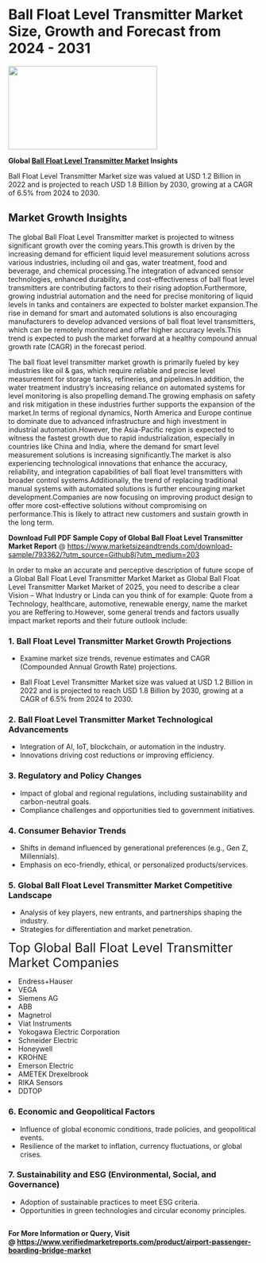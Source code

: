 <H1>Ball Float Level Transmitter Market Size, Growth and Forecast from 2024 - 2031</H1><img class="aligncenter size-medium wp-image-584254" src="https://thirdeyenews.in/wp-content/uploads/2024/09/Global-Market-Research-300x168.jpeg" alt="" width="300" height="168" /><p><strong>Global&nbsp;<a href="https://www.marketsizeandtrends.com/download-sample/793362/?utm_source=Github8j?utm_medium=203">Ball Float Level Transmitter Market</a> Insights</strong></p><p>Ball Float Level Transmitter Market size was valued at USD 1.2 Billion in 2022 and is projected to reach USD 1.8 Billion by 2030, growing at a CAGR of 6.5% from 2024 to 2030.</p><p><h2>Market Growth Insights</h2> <p>The global Ball Float Level Transmitter market is projected to witness significant growth over the coming years.This growth is driven by the increasing demand for efficient liquid level measurement solutions across various industries, including oil and gas, water treatment, food and beverage, and chemical processing.The integration of advanced sensor technologies, enhanced durability, and cost-effectiveness of ball float level transmitters are contributing factors to their rising adoption.Furthermore, growing industrial automation and the need for precise monitoring of liquid levels in tanks and containers are expected to bolster market expansion.The rise in demand for smart and automated solutions is also encouraging manufacturers to develop advanced versions of ball float level transmitters, which can be remotely monitored and offer higher accuracy levels.This trend is expected to push the market forward at a healthy compound annual growth rate (CAGR) in the forecast period.</p> <p>The ball float level transmitter market growth is primarily fueled by key industries like oil & gas, which require reliable and precise level measurement for storage tanks, refineries, and pipelines.In addition, the water treatment industry’s increasing reliance on automated systems for level monitoring is also propelling demand.The growing emphasis on safety and risk mitigation in these industries further supports the expansion of the market.In terms of regional dynamics, North America and Europe continue to dominate due to advanced infrastructure and high investment in industrial automation.However, the Asia-Pacific region is expected to witness the fastest growth due to rapid industrialization, especially in countries like China and India, where the demand for smart level measurement solutions is increasing significantly.The market is also experiencing technological innovations that enhance the accuracy, reliability, and integration capabilities of ball float level transmitters with broader control systems.Additionally, the trend of replacing traditional manual systems with automated solutions is further encouraging market development.Companies are now focusing on improving product design to offer more cost-effective solutions without compromising on performance.This is likely to attract new customers and sustain growth in the long term.</p> <p><span class=""><strong>Download Full PDF Sample Copy of Global Ball Float Level Transmitter Market Report</strong> @ <a href="https://www.marketsizeandtrends.com/download-sample/793362/?utm_source=Github8j?utm_medium=203" target="_blank">https://www.marketsizeandtrends.com/download-sample/793362/?utm_source=Github8j?utm_medium=203</a></span></p><p>In order to make an accurate and perceptive description of future scope of a Global&nbsp;Ball Float Level Transmitter Market Market as Global&nbsp;Ball Float Level Transmitter Market Market of 2025, you need to describe a clear Vision &ndash; What Industry or Linda can you think of for example: Quote from a Technology, healthcare, automotive, renewable energy, name the market you are Reffering to.However, some general trends and factors usually impact market reports and their future outlook include:</p><h3>1.&nbsp;<strong>Ball Float Level Transmitter Market Growth Projections</strong></h3><ul><li>Examine market size trends, revenue estimates and CAGR (Compounded Annual Growth Rate) projections.</li><li><p>Ball Float Level Transmitter Market size was valued at USD 1.2 Billion in 2022 and is projected to reach USD 1.8 Billion by 2030, growing at a CAGR of 6.5% from 2024 to 2030.</p></li></ul><h3>2.&nbsp;<strong>Ball Float Level Transmitter Market Technological Advancements</strong></h3><ul><li>Integration of AI, IoT, blockchain, or automation in the industry.</li><li>Innovations driving cost reductions or improving efficiency.</li></ul><h3>3.&nbsp;<strong>Regulatory and Policy Changes</strong></h3><ul><li>Impact of global and regional regulations, including sustainability and carbon-neutral goals.</li><li>Compliance challenges and opportunities tied to government initiatives.</li></ul><h3>4.&nbsp;<strong>Consumer Behavior Trends</strong></h3><ul><li>Shifts in demand influenced by generational preferences (e.g., Gen Z, Millennials).</li><li>Emphasis on eco-friendly, ethical, or personalized products/services.</li></ul><h3>5.&nbsp;<strong>Global Ball Float Level Transmitter Market Competitive Landscape</strong></h3><ul><li>Analysis of key players, new entrants, and partnerships shaping the industry.</li><li>Strategies for differentiation and market penetration.</li></ul><p data-pm-slice="1 1 []"><span style="color: inherit; font-family: inherit; font-size: 25px;">Top Global Ball Float Level Transmitter Market Companies</span></p><div class="" data-test-id=""><p><li>Endress+Hauser</li><li> VEGA</li><li> Siemens AG</li><li> ABB</li><li> Magnetrol</li><li> Viat Instruments</li><li> Yokogawa Electric Corporation</li><li> Schneider Electric</li><li> Honeywell</li><li> KROHNE</li><li> Emerson Electric</li><li> AMETEK Drexelbrook</li><li> RIKA Sensors</li><li> DDTOP</li></p></div><h3>6.&nbsp;<strong>Economic and Geopolitical Factors</strong></h3><ul><li>Influence of global economic conditions, trade policies, and geopolitical events.</li><li>Resilience of the market to inflation, currency fluctuations, or global crises.</li></ul><h3>7.&nbsp;<strong>Sustainability and ESG (Environmental, Social, and Governance)</strong></h3><ul><li>Adoption of sustainable practices to meet ESG criteria.</li><li>Opportunities in green technologies and circular economy principles.</li></ul><h2><strong style="font-size: 14px;">For More Information or Query, Visit @&nbsp;</strong><a style="background-color: #ffffff; font-size: 14px;" href="https://www.marketsizeandtrends.com/report/ball-float-level-transmitter-market/" target="_blank">https://www.verifiedmarketreports.com/product/airport-passenger-boarding-bridge-market</a></h2>